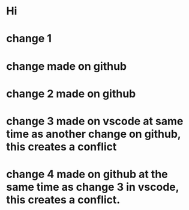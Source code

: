 # Hi

# change 1

# change made on github

# change 2 made on github


# change 3 made on vscode at same time as another change on github, this creates a conflict

# change 4 made on github at the same time as change 3 in vscode, this creates a conflict.